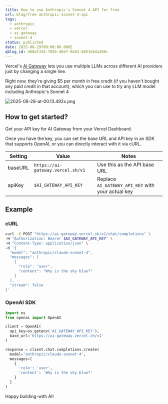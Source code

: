 ```yaml
---
title: How to use Anthropic's Sonnet 4 API for free
url: blog/free-anthropic-sonnet-4-api
tags:
  - anthropic
  - vercel
  - ai-gateway
  - sonnet-4
status: published
date: 2025-08-29T00:00:00.000Z
qblog_id: d60af334-783b-48e7-9d43-6851eb4a266c
---
```


Vercel's [AI Gateway](https://aiengineerguide.com/blog/vercel-ai-gateway/) lets you use multiple LLMs across different AI providers just by changing a single line.

Right now, they're giving $5 per month in free credit (if you haven't bought any paid credit in that account), which you can use to try any LLM model including Anthropic's Sonnet 4

![2025-08-28-at-00.13.492x.png](https://images.nesin.io/f_auto,q_auto/qblog/AIEngineerGuide/2025-08/lhqgiktlmg6dw6qvh3n7)

## How to get started?
Get your API key for AI Gateway from your Vercel Dashboard.

Once you have the key, you can set the base URL and API key in an SDK that supports OpenAI, or you can directly interact with it via cURL.

| Setting   | Value                               | Notes                                               |
|-----------|-------------------------------------|-----------------------------------------------------|
| baseURL   | `https://ai-gateway.vercel.sh/v1`   | Use this as the API base URL                        |
| apiKey    | `$AI_GATEWAY_API_KEY`               | Replace `AI_GATEWAY_API_KEY` with your actual key   |

## Example
### cURL

```bash
curl -X POST "https://ai-gateway.vercel.sh/v1/chat/completions" \
-H "Authorization: Bearer $AI_GATEWAY_API_KEY" \
-H "Content-Type: application/json" \
-d '{
  "model": "anthropic/claude-sonnet-4",
  "messages": [
    {
      "role": "user",
      "content": "Why is the sky blue?"
    }
  ],
  "stream": false
}'
```
### OpenAI SDK

```python
import os
from openai import OpenAI

client = OpenAI(
  api_key=os.getenv('AI_GATEWAY_API_KEY'),
  base_url='https://ai-gateway.vercel.sh/v1'
)

response = client.chat.completions.create(
  model='anthropic/claude-sonnet-4',
  messages=[
    {
      'role': 'user',
      'content': 'Why is the sky blue?'
    }
  ]
)
```

Happy building-with AI!